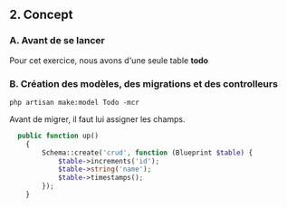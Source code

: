 ## 2. Concept
### A. Avant de se lancer
Pour cet exercice, nous avons d'une seule table
**todo**

### B. Création des modèles, des migrations et des controlleurs

```
php artisan make:model Todo -mcr
```

Avant de migrer, il faut lui assigner les champs. 
```php
  public function up()
    {
        Schema::create('crud', function (Blueprint $table) {
            $table->increments('id');
            $table->string('name');
            $table->timestamps();
        });
    }

```

